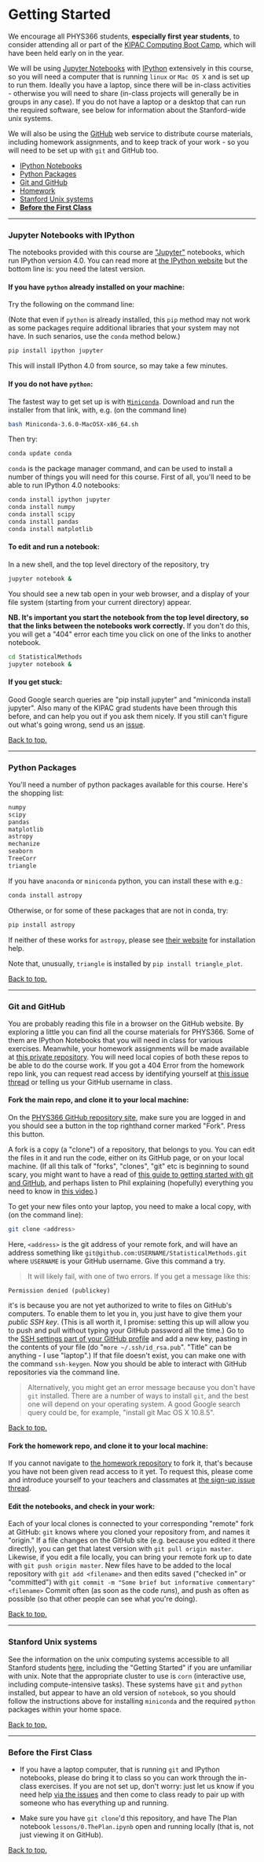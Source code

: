 # <a name="top"></a>Getting Started

We encourage all PHYS366 students, **especially first year students**, to consider
attending all or part of the [KIPAC Computing Boot Camp](https://kipac.github.io/BootCamp/), which will have been held early on in the year.

We will be using [Jupyter Notebooks](https://jupyter.org/)
with [IPython](http://ipython.org/)
extensively in this course, so you
will need a computer that is running `linux` or `Mac OS X` and
is set up to run them. Ideally you have a laptop, since there will be in-class activities - otherwise you will need to share (in-class projects will generally be in groups in any case). If you do not have a laptop or a desktop that can run the required software, see below for information about the Stanford-wide unix systems.

We will also be using the [GitHub](https://github.com) web service to
distribute course materials, including homework assignments, and to
keep track of your work - so you will need to be set up with `git` and
GitHub too.

* [IPython Notebooks](#ipynb)
* [Python Packages](#packages)
* [Git and GitHub](#github)
* [Homework](#homework)
* [Stanford Unix systems](#stanfordunix)
* **[Before the First Class](#firstclass)**

-----

### <a name="ipynb"></a>Jupyter Notebooks with IPython

The notebooks provided with this course are
["Jupyter"](https://jupyter.org/) notebooks,  which run IPython
version 4.0. You can read more at [the IPython
website](http://ipython.org/) but the bottom line is: you need the
latest version.

#### If you have `python` already installed on your machine:

Try the following on the command line:

(Note that even if `python` is already installed, this `pip` method may not work as some packages require additional libraries that your system may not have. In such senarios, use the `conda` method below.)
```bash
pip install ipython jupyter
```
This will install IPython 4.0 from source, so may take a few minutes.


#### If you do not have `python`:

The fastest way to get set up is with
[`Miniconda`](http://conda.pydata.org/miniconda.html). Download and run
the installer from that link, with, e.g. (on the command line)
```bash
bash Miniconda-3.6.0-MacOSX-x86_64.sh
```
Then try:
```bash
conda update conda
```
`conda` is the package manager command, and can be used to install a
number of things you will need for this course. First of all, you'll
need to be able to run IPython 4.0 notebooks:
```bash
conda install ipython jupyter
conda install numpy
conda install scipy
conda install pandas
conda install matplotlib
```

#### To edit and run a notebook:

In a new shell, and the top level directory of the repository, try
```bash
jupyter notebook &
```
You should see a new tab open in your web browser, and a display of your file system (starting from your current directory) appear.

**NB. It's important you start the notebook from the top level directory, so that the links between the notebooks work correctly.** If you don't do this, you will get a "404" error each time you click on one of the links to another notebook.
```bash
cd StatisticalMethods
jupyter notebook &
```

#### If you get stuck:

Good Google search queries are "pip install jupyter" and
"miniconda install jupyter".
Also many of the KIPAC grad students have been through this before,
and can help you out if you ask them nicely.
If you still can't figure out what's going wrong, send us an [issue](https://github.com/KIPAC/StatisticalMethods/issues).

[Back to top.](#top)

-----

### <a name="packages"></a>Python Packages

You'll need a number of python packages available for this course.
Here's the shopping list:
```python
numpy
scipy
pandas
matplotlib
astropy
mechanize
seaborn
TreeCorr
triangle
```

If you have `anaconda` or `miniconda` python, you can install these
with e.g.:
```bash
conda install astropy
```
Otherwise, or for some of these packages that are not in conda, try:
```bash
pip install astropy
```
If neither of these works for `astropy`, please
see [their website](http://astropy.readthedocs.org/en/stable/install.html)
for installation help.

Note that, unusually, `triangle` is installed by `pip install triangle_plot`.

[Back to top.](#top)

-----

### <a name="github"></a>Git and GitHub

You are probably reading this file in a browser on the GitHub website.
By exploring a little you can find all the course materials for
PHYS366. Some of them are IPython Notebooks that you will need in
class for various exercises. Meanwhile, your homework assignments will
be made available at [this private
repository](https://github.com/drphilmarshall/PHYS366-Homework-2015).
You will need local copies of both these repos to be able to do the
course work. If you got a 404 Error from the homework repo link, you can request read access by identifying yourself at [this issue thread](https://github.com/KIPAC/StatisticalMethods/issues/25) or telling us your GitHub username in class.

#### Fork the main repo, and clone it to your local machine:

On the [PHYS366 GitHub repository site](https://github.com/KIPAC/StatisticalMethods), make sure you are logged in and you should see a button in the top righthand corner marked "Fork". Press this button.

A fork is a copy (a "clone") of a repository, that belongs to you. You can edit the files in it and run the code, either on its GitHub page, or on your local machine. (If all this talk of "forks", "clones", "git" etc is beginning to sound scary, you might want to have a read of [this guide to getting started with git and GitHub](https://github.com/KIPAC/GettingStarted#top), and perhaps listen to Phil explaining (hopefully) everything you need to know in [this video](https://www.youtube.com/watch?v=2g9lsbJBPEs).)

To get your new files onto your laptop, you need to make a local copy, with (on the command line):
```bash
git clone <address>
```
Here, `<address>` is the git address of your remote fork, and will have an address something like `git@github.com:USERNAME/StatisticalMethods.git` where `USERNAME` is your GitHub username. Give this command a try.

> It will likely fail, with one of two errors. If you get a message like this:
```
Permission denied (publickey)
```
it's is because you are not yet authorized to write to files on GitHub's computers. To enable them to let you in, you just have to give them your *public SSH key*. (This is all worth it, I promise: setting this up will allow you to push and pull without typing your GitHub password all the time.) Go to the [SSH settings part of your GitHub profile](https://github.com/settings/ssh) and add a new key, pasting in the contents of your file (do "`more ~/.ssh/id_rsa.pub`". "Title" can be anything - I use "laptop".) If that file doesn't exist, you can make one with the command `ssh-keygen`. Now you should be able to interact with GitHub repositories via the command line.

> Alternatively, you might get an error message because you don't have `git` installed. There are a number of ways to install `git`, and the best one will depend on your operating system. A good Google search query could be, for example, "install git Mac OS X 10.8.5".

[Back to top.](#top)


#### <a name="homework"></a>Fork the homework repo, and clone it to your local machine:

If you cannot navigate to [the homework
repository](https://github.com/drphilmarshall/PHYS366-Homework-2015)
to fork it, that's because you have not been given read access to it
yet. To request this, please come and introduce yourself to your
teachers and classmates at [the sign-up issue
thread](https://github.com/KIPAC/StatisticalMethods/issues/25).

#### Edit the notebooks, and check in your work:

Each of your local clones is connected to your corresponding
"remote" fork at GitHub: `git` knows where you cloned your repository from, and names it "origin." If a file changes on the GitHub site (e.g. because you edited it there directly), you can get that latest version with `git pull origin master`. Likewise, if you edit a file locally, you can bring your remote fork up to date with `git push origin master`. New files have to be added to the local repository with `git add <filename>` and then edits saved ("checked in" or "committed") with `git commit -m "Some brief but informative commentary" <filename>` Commit often (as soon as the code *runs*), and push as often as possible (so that other people can see what you're doing).

[Back to top.](#top)

-----

### <a name="stanfordunix"></a>Stanford Unix systems

See the information on the unix computing systems accessible to all
Stanford students
[here](https://itservices.stanford.edu/service/sharedcomputing),
including the "Getting Started" if you are unfamiliar with unix. Note
that the appropriate cluster to use is `corn` (interactive use,
including compute-intensive tasks). These systems have `git` and
`python` installed, but appear to have an old version of `notebook`,
so you should follow the instructions above for installing `miniconda`
and the required `python` packages within your home space.

[Back to top.](#top)


-----

### <a name="firstclass"></a>Before the First Class

* If you have a laptop computer, that is running `git` and IPython notebooks, please do bring it to class so you can
work through the in-class exercises. If you are not set up, don't worry: just let us know if you need help [via the issues](https://github.com/KIPAC/StatisticalMethods/issues) and then come to class ready to pair up with someone who has everything up and running.

* Make sure you have `git clone`'d this repository, and have The Plan notebook `lessons/0.ThePlan.ipynb` open and running locally (that is, not just viewing it on GitHub).

[Back to top.](#top)
